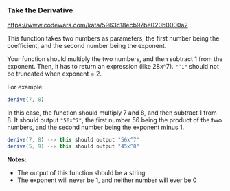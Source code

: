 ### Take the Derivative

https://www.codewars.com/kata/5963c18ecb97be020b0000a2

This function takes two numbers as parameters, the first number being the coefficient, and the second number being the exponent.

Your function should multiply the two numbers, and then subtract 1 from the exponent. Then, it has to return an expression (like 28x^7). `"^1"` should not be truncated when exponent = 2.


For example:
``` javascript
derive(7, 8)
```
In this case, the function should multiply 7 and 8, and then subtract 1 from 8. It should output `"56x^7"`, the first number 56 being the product of the two numbers, and the second number being the exponent minus 1.

``` javascript
derive(7, 8) --> this should output "56x^7" 
derive(5, 9) --> this should output "45x^8" 
```

**Notes:**
* The output of this function should be a string
* The exponent will never be 1, and neither number will ever be 0

